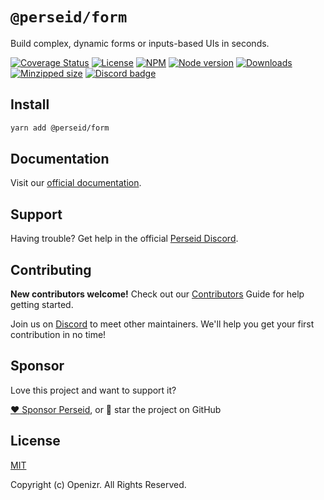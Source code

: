 # `@perseid/form`

Build complex, dynamic forms or inputs-based UIs in seconds.

[![Coverage Status](https://coveralls.io/repos/github/openizr/perseid/badge.svg?branch=main)](https://coveralls.io/github/openizr/perseid?branch=main)
[![License](https://img.shields.io/badge/License-MIT-green.svg)](https://github.com/openizr/perseid/blob/main/packages/form/LICENSE)
[![NPM](https://img.shields.io/npm/v/@perseid/form.svg)](https://www.npmjs.com/package/@perseid/form)
[![Node version](https://img.shields.io/node/v/@perseid/form.svg)](https://nodejs.org)
[![Downloads](https://img.shields.io/npm/dm/@perseid/form.svg?style=flat-square)](https://www.npmjs.com/package/@perseid/form)
[![Minzipped size](https://badgen.net/bundlephobia/minzip/@perseid/form)](https://bundlephobia.com/package/@perseid/form)
[![Discord badge](https://img.shields.io/discord/1279051839047729212?label=Discord&logo=Discord)](https://discord.gg/jsWCRMqM2K)


## Install

```bash
yarn add @perseid/form
```


## Documentation

Visit our [official documentation](https://perseid.dev).


## Support

Having trouble? Get help in the official [Perseid Discord](https://discord.gg/jsWCRMqM2K).


## Contributing

**New contributors welcome!** Check out our [Contributors](../../CONTRIBUTING.md) Guide for help getting started.

Join us on [Discord](https://discord.gg/jsWCRMqM2K) to meet other maintainers. We'll help you get your first contribution in no time!


## Sponsor

Love this project and want to support it?


[❤️ Sponsor Perseid](https://github.com/sponsors/openizr), or 🌟 star the project on GitHub


## License

[MIT](http://opensource.org/licenses/MIT)

Copyright (c) Openizr. All Rights Reserved.
